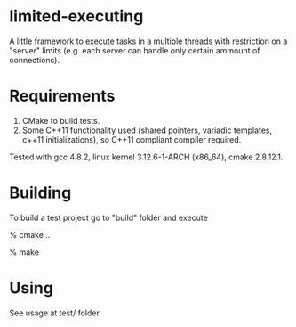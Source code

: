 limited-executing
=================

A little framework to execute tasks in a multiple threads with restriction
on a "server" limits (e.g. each server can handle only certain
ammount of connections).


Requirements
============

1. CMake to build tests.
2. Some C++11 functionality used (shared pointers, variadic templates, c++11 initializations), so C++11 compliant compiler required.

Tested with gcc 4.8.2, linux kernel 3.12.6-1-ARCH (x86_64), cmake 2.8.12.1.


Building
========

To build a test project go to "build" folder and execute

% cmake ..

% make


Using
=====

See usage at test/ folder

